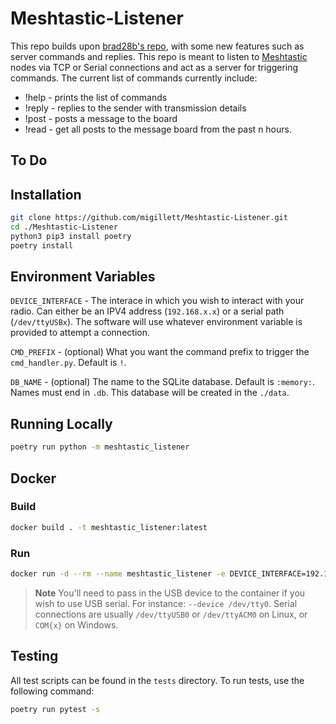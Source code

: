 # Meshtastic-Listener
This repo builds upon [brad28b's repo](https://github.com/brad28b/meshtastic-cli-receive-text), with some new features such as server commands and replies. This repo is meant to listen to [Meshtastic](https://meshtastic.org) nodes via TCP or Serial connections and act as a server for triggering commands. The current list of commands currently include:

- !help - prints the list of commands
- !reply - replies to the sender with transmission details
- !post - posts a message to the board
- !read - get all posts to the message board from the past n hours.

## To Do

## Installation
```bash
git clone https://github.com/migillett/Meshtastic-Listener.git
cd ./Meshtastic-Listener
python3 pip3 install poetry
poetry install
```

## Environment Variables
`DEVICE_INTERFACE` - The interace in which you wish to interact with your radio. Can either be an IPV4 address (`192.168.x.x`) or a serial path (`/dev/ttyUSBx`). The software will use whatever environment variable is provided to attempt a connection.

`CMD_PREFIX` - (optional) What you want the command prefix to trigger the `cmd_handler.py`. Default is `!`.

`DB_NAME` - (optional) The name to the SQLite database. Default is `:memory:`. Names must end in `.db`. This database will be created in the `./data`.

## Running Locally
```bash
poetry run python -m meshtastic_listener
```

## Docker

### Build
```bash
docker build . -t meshtastic_listener:latest
```

### Run
```bash
docker run -d --rm --name meshtastic_listener -e DEVICE_INTERFACE=192.168.3.185 -e DB_NAME=listener.db -v ./data:/home/meshtastic/data meshtastic_listener:latest
```

> **Note**
You'll need to pass in the USB device to the container if you wish to use USB serial. For instance: `--device /dev/tty0`. Serial connections are usually `/dev/ttyUSB0` or `/dev/ttyACM0` on Linux, or `COM{x}` on Windows.

## Testing
All test scripts can be found in the `tests` directory. To run tests, use the following command:

```bash
poetry run pytest -s
```
